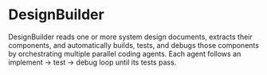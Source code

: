 # DesignBuilder
DesignBuilder reads one or more system design documents, extracts their components, and automatically builds, tests, and debugs those components by orchestrating multiple parallel coding agents. Each agent follows an implement → test → debug loop until its tests pass.
